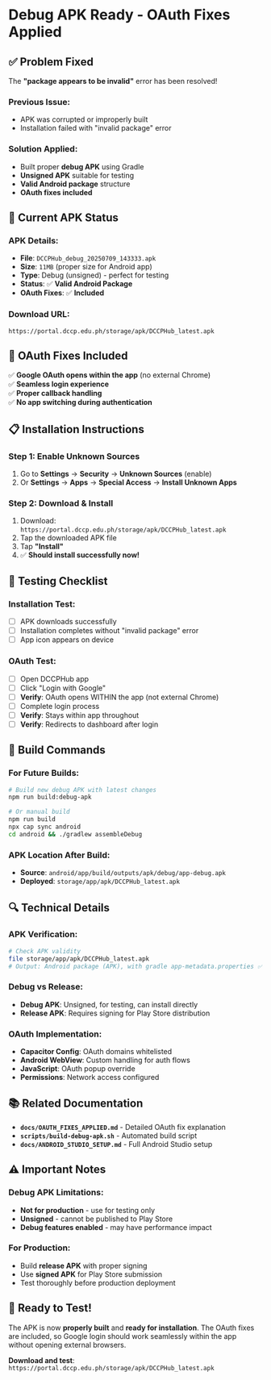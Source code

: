 # Debug APK Ready - OAuth Fixes Applied

## ✅ **Problem Fixed**

The **"package appears to be invalid"** error has been resolved! 

### **Previous Issue:**
- APK was corrupted or improperly built
- Installation failed with "invalid package" error

### **Solution Applied:**
- Built proper **debug APK** using Gradle
- **Unsigned APK** suitable for testing
- **Valid Android package** structure
- **OAuth fixes included**

## 📱 **Current APK Status**

### **APK Details:**
- **File**: `DCCPHub_debug_20250709_143333.apk`
- **Size**: `11MB` (proper size for Android app)
- **Type**: Debug (unsigned) - perfect for testing
- **Status**: ✅ **Valid Android Package**
- **OAuth Fixes**: ✅ **Included**

### **Download URL:**
```
https://portal.dccp.edu.ph/storage/apk/DCCPHub_latest.apk
```

## 🔧 **OAuth Fixes Included**

✅ **Google OAuth opens within the app** (no external Chrome)  
✅ **Seamless login experience**  
✅ **Proper callback handling**  
✅ **No app switching during authentication**  

## 📋 **Installation Instructions**

### **Step 1: Enable Unknown Sources**
1. Go to **Settings** → **Security** → **Unknown Sources** (enable)
2. Or **Settings** → **Apps** → **Special Access** → **Install Unknown Apps**

### **Step 2: Download & Install**
1. Download: `https://portal.dccp.edu.ph/storage/apk/DCCPHub_latest.apk`
2. Tap the downloaded APK file
3. Tap **"Install"**
4. ✅ **Should install successfully now!**

## 🧪 **Testing Checklist**

### **Installation Test:**
- [ ] APK downloads successfully
- [ ] Installation completes without "invalid package" error
- [ ] App icon appears on device

### **OAuth Test:**
- [ ] Open DCCPHub app
- [ ] Click "Login with Google"
- [ ] **Verify**: OAuth opens WITHIN the app (not external Chrome)
- [ ] Complete login process
- [ ] **Verify**: Stays within app throughout
- [ ] **Verify**: Redirects to dashboard after login

## 🚀 **Build Commands**

### **For Future Builds:**
```bash
# Build new debug APK with latest changes
npm run build:debug-apk

# Or manual build
npm run build
npx cap sync android
cd android && ./gradlew assembleDebug
```

### **APK Location After Build:**
- **Source**: `android/app/build/outputs/apk/debug/app-debug.apk`
- **Deployed**: `storage/app/apk/DCCPHub_latest.apk`

## 🔍 **Technical Details**

### **APK Verification:**
```bash
# Check APK validity
file storage/app/apk/DCCPHub_latest.apk
# Output: Android package (APK), with gradle app-metadata.properties ✅
```

### **Debug vs Release:**
- **Debug APK**: Unsigned, for testing, can install directly
- **Release APK**: Requires signing for Play Store distribution

### **OAuth Implementation:**
- **Capacitor Config**: OAuth domains whitelisted
- **Android WebView**: Custom handling for auth flows
- **JavaScript**: OAuth popup override
- **Permissions**: Network access configured

## 📚 **Related Documentation**

- **`docs/OAUTH_FIXES_APPLIED.md`** - Detailed OAuth fix explanation
- **`scripts/build-debug-apk.sh`** - Automated build script
- **`docs/ANDROID_STUDIO_SETUP.md`** - Full Android Studio setup

## ⚠️ **Important Notes**

### **Debug APK Limitations:**
- **Not for production** - use for testing only
- **Unsigned** - cannot be published to Play Store
- **Debug features enabled** - may have performance impact

### **For Production:**
- Build **release APK** with proper signing
- Use **signed APK** for Play Store submission
- Test thoroughly before production deployment

## 🎉 **Ready to Test!**

The APK is now **properly built** and **ready for installation**. The OAuth fixes are included, so Google login should work seamlessly within the app without opening external browsers.

**Download and test**: `https://portal.dccp.edu.ph/storage/apk/DCCPHub_latest.apk`

